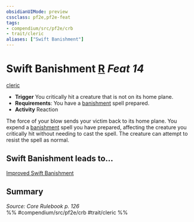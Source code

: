 ```yaml
---
obsidianUIMode: preview
cssclass: pf2e,pf2e-feat
tags:
- compendium/src/pf2e/crb
- trait/cleric
aliases: ["Swift Banishment"]
---
```

# Swift Banishment  [R](/rules/core-rulebook/chapter-9-playing-the-game.md#Actions "Reaction") *Feat 14*  
[cleric](/rules/traits/cleric.md)  

- **Trigger** You critically hit a creature that is not on its home plane.
- **Requirements**: You have a [banishment](/compendium/spells/banishment.md) spell prepared.
- **Activity** Reaction

The force of your blow sends your victim back to its home plane. You expend a [banishment](/compendium/spells/banishment.md) spell you have prepared, affecting the creature you critically hit without needing to cast the spell. The creature can attempt to resist the spell as normal.

## Swift Banishment leads to...

[Improved Swift Banishment](/compendium/feats/improved-swift-banishment.md)

## Summary

*Source: Core Rulebook p. 126*  
%% #compendium/src/pf2e/crb #trait/cleric %%